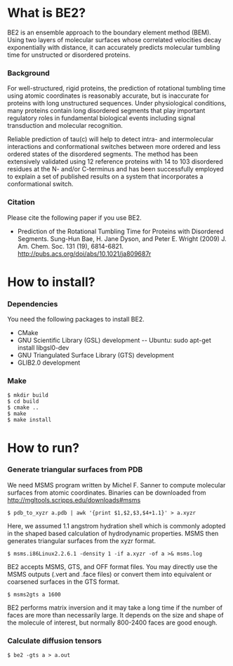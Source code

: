 What is BE2?
============

BE2 is an ensemble approach to the boundary element method (BEM).
Using two layers of molecular surfaces whose correlated velocities decay exponentially with distance, 
it can accurately predicts molecular tumbling time for unstructed or disordered proteins.

### Background

For well-structured, rigid proteins, the prediction of rotational tumbling time using atomic coordinates is reasonably accurate, but is inaccurate for proteins with long unstructured sequences. Under physiological conditions, many proteins contain long disordered segments that play important regulatory roles in fundamental biological events including signal transduction and molecular recognition. 

Reliable prediction of tau(c) will help to detect intra- and intermolecular interactions and conformational switches between more ordered and less ordered states of the disordered segments. The method has been extensively validated using 12 reference proteins with 14 to 103 disordered residues at the N- and/or C-terminus and has been successfully employed to explain a set of published results on a system that incorporates a conformational switch.

### Citation

Please cite the following paper if you use BE2.

- Prediction of the Rotational Tumbling Time for Proteins with Disordered Segments.
  Sung-Hun Bae, H. Jane Dyson, and Peter E. Wright (2009)
  J. Am. Chem. Soc. 131 (19), 6814-6821.
  http://pubs.acs.org/doi/abs/10.1021/ja809687r

How to install?
===============

### Dependencies

You need the following packages to install BE2.

- CMake
- GNU Scientific Library (GSL) development
-- Ubuntu: sudo apt-get install libgsl0-dev
- GNU Triangulated Surface Library (GTS) development
- GLIB2.0 development


### Make
```
$ mkdir build
$ cd build
$ cmake ..
$ make
$ make install
```

How to run?
===========

### Generate triangular surfaces from PDB

We need MSMS program written by Michel F. Sanner to compute molecular surfaces 
from atomic coordinates. Binaries can be downloaded from http://mgltools.scripps.edu/downloads#msms

```
$ pdb_to_xyzr a.pdb | awk '{print $1,$2,$3,$4+1.1}' > a.xyzr
```
Here, we assumed 1.1 angstrom hydration shell 
which is commonly adopted in the shaped based calculation of hydrodynamic properties.
MSMS then generates triangular surfaces from the xyzr format.

```
$ msms.i86Linux2.2.6.1 -density 1 -if a.xyzr -of a >& msms.log
```

BE2 accepts MSMS, GTS, and OFF format files. You may directly use the MSMS outputs 
(.vert and .face files) or convert them into equivalent or coarsened surfaces in the GTS format.

```
$ msms2gts a 1600
```

BE2 performs matrix inversion and it may take a long time if the number of faces
are more than necessarily large. It depends on the size and shape of the molecule of interest,
but normally 800-2400 faces are good enough.

### Calculate diffusion tensors

```
$ be2 -gts a > a.out
```


